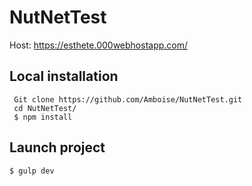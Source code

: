 # NutNetTest
Host: https://esthete.000webhostapp.com/

## Local installation
```
 Git clone https://github.com/Amboise/NutNetTest.git
 cd NutNetTest/
 $ npm install
```
## Launch project
```
$ gulp dev
```
